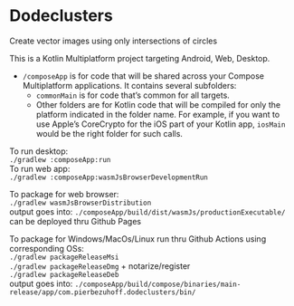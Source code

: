 # Dodeclusters
Create vector images using only intersections of circles  

This is a Kotlin Multiplatform project targeting Android, Web, Desktop.

* `/composeApp` is for code that will be shared across your Compose Multiplatform applications.
  It contains several subfolders:
  - `commonMain` is for code that’s common for all targets.
  - Other folders are for Kotlin code that will be compiled for only the platform indicated in the folder name.
    For example, if you want to use Apple’s CoreCrypto for the iOS part of your Kotlin app,
    `iosMain` would be the right folder for such calls.  

To run desktop:  
`./gradlew :composeApp:run`  
To run web app:  
`./gradlew :composeApp:wasmJsBrowserDevelopmentRun`  


To package for web browser:  
`./gradlew wasmJsBrowserDistribution`  
output goes into: `./composeApp/build/dist/wasmJs/productionExecutable/`  
can be deployed thru Github Pages  

To package for Windows/MacOs/Linux run thru Github Actions using corresponding OSs:  
`./gradlew packageReleaseMsi`  
`./gradlew packageReleaseDmg` + notarize/register  
`./gradlew packageReleaseDeb`  
output goes into: `./composeApp/build/compose/binaries/main-release/app/com.pierbezuhoff.dodeclusters/bin/`  
